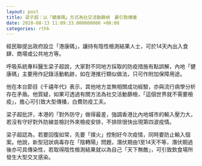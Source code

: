 ```yaml
---
layout: post
title: 梁子超：以「健康碼」方式為社交活動篩檢　憂引致傳播
date: 2020-08-13 11:09:33.000000000 +08:00
categories: rthk
---
```


經民聯提出政府設立「港康碼」，讓持有陰性檢測結果人士，可於14天內出入食肆、商場或公共地方等。

呼吸系統專科醫生梁子超說，大家對不同地方採取的防疫措施有點誤解，內地「健康碼」主要用作記錄活動軌跡，如在港推行類似做法，只可作附加保障用途。

他在本台節目《千禧年代》表示，其他地方並無相關成功經驗，亦與流行病學分析存在矛盾。他質疑，如果可透過有關方法為社交活動篩檢，「這個世界就不需要檢疫」，擔心可引致大型傳播，白費防疫工夫。

梁子超批評，本港的「對外防守」做得最差，強調香港比內地城市的輸入壓力大，若沒有守好對外防線並檢討外來檢疫安排，不排除很快出現第四波疫情。

梁子超認為，若要回復如常，先要「撲火」控制好今次疫情，同時要防止輸入個案。他說，新型冠狀病毒存在「陰轉陽」問題，潛伏期由1至14天不等，潛伏期過後亦可具傳染性，若取得陰性檢測結果就以為自己「天下無敵」，可引致飲食場所發生大型交叉感染。
